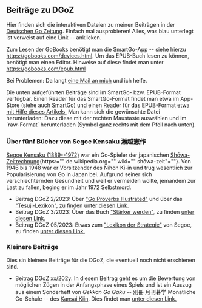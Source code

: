 ## Beiträge zu DGoZ

Hier finden sich die interaktiven Dateien zu meinen Beiträgen in der
[Deutschen Go
Zeitung](https://www.dgob.de/info-und-service/deutsche-go-zeitung/).
Einfach mal ausprobieren! Alles, was blau unterlegt ist verweist auf
eine Link -- anklicken.

Zum Lesen der GoBooks benötigt man die SmartGo-App -- siehe hierzu
<https://gobooks.com/devices.html>. Um das EPUB-Buch lesen zu können,
benötigt man einen Editor. Hinweise auf diese findet man unter
<https://gobooks.com/epub.html>

Bei Problemen: Da langt [eine Mail an mich](mailto:ugroh@mac.com) und
ich helfe.

Die unten aufgeführten Beiträge sind im SmartGo- bzw. EPUB-Format
verfügbar. Einen Reader für das SmartGo-Format findet man etwa im
App-Store (siehe auch [SmartGo)](https://smartgo.com) und einen Reader
für das EPUB-Format [etwa mit Hilfe dieses
Artikels.](https://www.chip.de/news/E-Book-Tools-fuer-Windows-10-Das-sind-die-Top-3_182511780.html)
Man kann sich die gewünschte Datei herunterladen: Dazu diese mit der
rechten Maustaste auswählen und im \`raw-Format\` herunterladen (Symbol
ganz rechts mit dem Pfeil nach unten).

### Über fünf Bücher von Segoe Kensaku 瀬越憲作

[Segoe Kensaku (1889--1972)](https://senseis.xmp.net/?Segoe) war ein
Go-Spieler der japanischen
[Shōwa-Zeitrechnung](https://de.wikipedia.org/wiki/Taishō-Zeit%3ETaisho-%3C/a%3E%20und%20%3Ca%20href=){https:=""
de.wikipedia.org="" wiki="" shōwa-zeit\"=""}. Von 1946 bis 1948 war er
Vorsitzender des Nihon Ki-in und trug wesentlich zur Popularisierung von
Go in Japan bei. Aufgrund seiner sich verschlechternden Gesundheit und
weil er vermeiden wollte, jemandem zur Last zu fallen, beging er im Jahr
1972 Selbstmord.

-   Beitrag DGoZ 2/2023: Über [\"Go Proverbs
    Illustrated\"](https://senseis.xmp.net/?GoProverbsIllustrated) und
    über das
    [\"Tesuji-Lexikon\"](https://senseis.xmp.net/?SegoeTesujiDictionary),
    zu finden [unter diesen
    Link.](https://github.com/ugroh/ugroh.github.io/tree/main/Beitrag-02-2023)
-   Beitrag DGoZ 3/2023: Über das Buch [\"Stärker
    werden\"](https://senseis.xmp.net/?TheBookToIncreaseYourFightingStrengthAtGo),
    zu finden [unter diesen
    Link.](https://github.com/ugroh/ugroh.github.io/tree/main/Beitrag-03-2023)
-   Beitrag DGoZ 05/2023: Etwas zum [\"Lexikon der
    Strategie\"](https://www.amazon.co.jp/作戦辞典-瀬越-憲作/dp/4416686013)
    von Segoe, zu finden [unter diesen
    Link.](https://github.com/ugroh/ugroh.github.io/tree/main/Beitrag-05-2023)

### Kleinere Beiträge

Dies sin kleinere Beiträge für die DGoZ, die eventuell noch nicht
erschienen sind.

-   Beitrag DGoZ xx/202y: In diesem Beitrag geht es um die Bewertung von
    möglichen Zügen in der Anfangsphase eines Spiels und ist ein Auszug
    aus einem Sonderheft von *Gekkan Go Gaku* -- 別冊 月刊碁学
    Monatliche Go-Schule -- des [Kansai
    Kiin](https://senseis.xmp.net/?KansaiKiIn). Dies findet man [unter
    diesen
    Link.](https://github.com/ugroh/ugroh.github.io/tree/main/Beitrag-Gefuehl)
